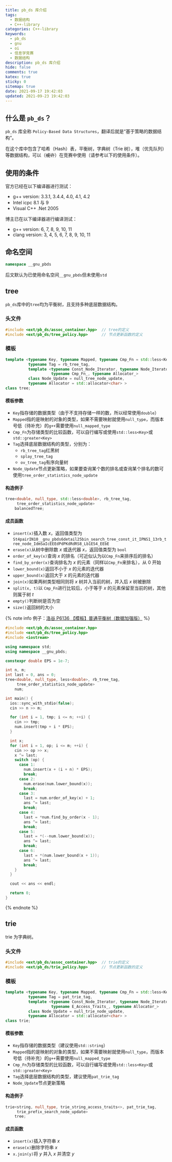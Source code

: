 ```yaml
---
title: pb_ds 库介绍
tags:
  - 数据结构
  - C++-library
categories: C++-library
keywords:
  - pb_ds
  - gnu
  - oi
  - 信息学竞赛
  - 数据结构
description: pb_ds 库介绍
hide: false
comments: true
katex: true
sticky: 0
sitemap: true
date: 2021-09-17 19:42:03
updated: 2021-09-23 19:42:03
---
```


## 什么是 `pb_ds`？

`pb_ds` 库全称 `Policy-Based Data Structures`，翻译后就是“基于策略的数据结构”。

在这个库中包含了哈希（Hash）表，平衡树，字典树（Trie 树），堆（优先队列）等数据结构，可以（~~或许~~）在竞赛中使用（请参考以下的使用条件）。

## 使用的条件

官方已经在以下编译器进行测试：

- g++ version: 3.3.1, 3.4.4, 4.0, 4.1, 4.2
- Intel icpc 8.1 与 9
- Visual C++ .Net 2005

博主已在以下编译器进行编译测试：

- g++ version: 6, 7, 8, 9, 10, 11
- clang version: 3, 4, 5, 6, 7, 8, 9, 10, 11

## 命名空间

```cpp
namespace __gnu_pbds
```

后文默认为已使用命名空间`__gnu_pbds`但未使用`std`

## tree

`pb_ds`库中的`tree`均为平衡树，且支持多种底层数据结构。

### 头文件

```cpp
#include <ext/pb_ds/assoc_container.hpp>  // tree的定义
#include <ext/pb_ds/tree_policy.hpp>      // 节点更新函数的定义
```

### 模板

```cpp
template <typename Key, typename Mapped, typename Cmp_Fn = std::less<Key>,
          typename Tag = rb_tree_tag,
          template <typename Const_Node_Iterator, typename Node_Iterator,
                    typename Cmp_Fn_, typename Allocator_>
          class Node_Update = null_tree_node_update,
          typename Allocator = std::allocator<char> >
class tree;
```

#### 模板参数

- `Key`指存储的数据类型（由于不支持存储一样的数，所以经常使用`double`）
- `Mapped`指的是映射的对象的类型，如果不需要映射就使用`null_type`，而版本号低（待补充）的`g++`需要使用`null_mapped_type`
- `Cmp_Fn`为存储类型的比较函数，可以自行编写或使用`std::less<Key>`或`std::greater<Key>`
- `Tag`选择底层数据结构的类型，分别为：
  - `rb_tree_tag`红黑树
  - `splay_tree_tag`
  - `ov_tree_tag`有序向量树
- `Node_Update`节点更新策略，如果要查询某个数的排名或查询某个排名的数可使用`tree_order_statistics_node_update`

#### 构造例子

```cpp
tree<double, null_type, std::less<double>, rb_tree_tag,
     tree_order_statistics_node_update>
    balancedTree;
```

#### 成员函数

- `insert(x)`插入数 $x$，返回值类型为 `St4pairIN10__gnu_pbds6detail25bin_search_tree_const_it_IPNS1_13rb_tree_node_IdmSaIcEEEdPdPKdRdRS8_Lb1ES4_EEbE`
- `erase(x)`从树中删除数 $x$ 或迭代器 $x$，返回值类型为 `bool`
- `order_of_key(x)`查询 $x$ 的排名（可近似认为以`Cmp_Fn`来排序后的排名）
- `find_by_order(x)`查询排名为 $x$ 的元素（同样以`Cmp_Fn`来排名），从 $0$ 开始
- `lower_bound(x)`返回不小于 $x$ 的元素的迭代器
- `upper_bound(x)`返回大于 $x$ 的元素的迭代器
- `join(x)`如果两树类型相同则将 $x$ 树并入当前的树，并入后 $x$ 树被删除
- `split(x, t)`以 `Cmp_Fn`进行比较后，小于等于 $x$ 的元素保留至当前的树，其他则属于树 $t$
- `empty()`判断树是否为空
- `size()`返回树的大小

{% note info 例子：[洛谷 P6136 【模板】普通平衡树（数据加强版）](https://www.luogu.com.cn/problem/P6136) %}

```cpp
#include <ext/pb_ds/assoc_container.hpp>
#include <ext/pb_ds/tree_policy.hpp>
#include <iostream>

using namespace std;
using namespace __gnu_pbds;

constexpr double EPS = 1e-7;

int n, m;
int last = 0, ans = 0;
tree<double, null_type, less<double>, rb_tree_tag,
     tree_order_statistics_node_update>
    num;

int main() {
  ios::sync_with_stdio(false);
  cin >> n >> m;

  for (int i = 1, tmp; i <= n; ++i) {
    cin >> tmp;
    num.insert(tmp + i * EPS);
  }

  int x;
  for (int i = 1, op; i <= m; ++i) {
    cin >> op >> x;
    x ^= last;
    switch (op) {
      case 1:
        num.insert(x + (i + n) * EPS);
        break;
      case 2:
        num.erase(num.lower_bound(x));
        break;
      case 3:
        last = num.order_of_key(x) + 1;
        ans ^= last;
        break;
      case 4:
        last = *num.find_by_order(x - 1);
        ans ^= last;
        break;
      case 5:
        last = *(--num.lower_bound(x));
        ans ^= last;
        break;
      case 6:
        last = *(num.lower_bound(x + 1));
        ans ^= last;
        break;
    }
  }

  cout << ans << endl;

  return 0;
}

```

{% endnote %}

<!--

### 性能测试

又到了喜闻乐见的性能测试环节，本次测试机配置如下：

- CPU: i5-7500 @ 3.40GHz
- MEM: 16G DDR4 @ 2666MHz
- OS: Manjaro Linux kernel 5.14.2
- Compiler: clang version 12.0.1

编译命令：`clang++ -std=c++20 -O2 test.cpp -o test.exe`

![tree-insert](https://cdn-bmyjacks-io.oss-cn-shenzhen.aliyuncs.com/img/pb_ds-library/tree-insert.png?x-oss-process=style/img)

-->

## trie

trie 为字典树。

### 头文件

```cpp
#include <ext/pb_ds/assoc_container.hpp>  // trie的定义
#include <ext/pb_ds/trie_policy.hpp>      // 节点更新函数的定义
```

### 模板

```cpp
template <typename Key, typename Mapped, typename Cmp_Fn = std::less<Key>,
          typename Tag = pat_trie_tag,
          template <typename Const_Node_Iterator, typename Node_Iterator,
                    typename E_Access_Traits_, typename Allocator_>
          class Node_Update = null_trie_node_update,
          typename Allocator = std::allocator<char> >
class trie;
```

#### 模板参数

- `Key`指存储的数据类型（建议使用`std::string`）
- `Mapped`指的是映射的对象的类型，如果不需要映射就使用`null_type`，而版本号低（待补充）的`g++`需要使用`null_mapped_type`
- `Cmp_Fn`为存储类型的比较函数，可以自行编写或使用`std::less<Key>`或`std::greater<Key>`
- `Tag`选择底层数据结构的类型，建议使用`pat_trie_tag`
- `Node_Update`节点更新策略

#### 构造例子

```cpp
trie<string, null_type, trie_string_access_traits<>, pat_trie_tag,
     trie_prefix_search_node_update>
    tree;
```

#### 成员函数

- `insert(x)`插入字符串 $x$
- `erase(x)`删除字符串 $x$
- `x.join(y)`将 $y$ 并入 $x$ 并清空 $y$
